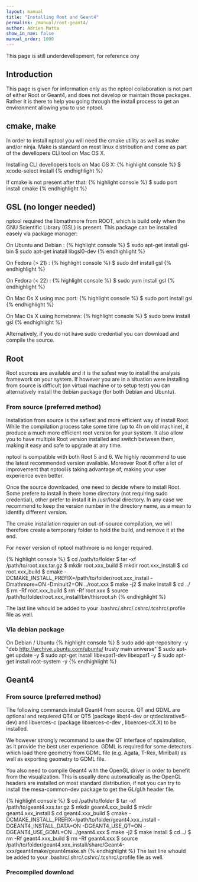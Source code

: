 ```yaml
---
layout: manual
title: "Installing Root and Geant4"
permalink: /manual/root-geant4/
author: Adrien Matta
show_in_nav: false
manual_order: 1000
---
```


This page is still underdevellopment, for reference ony

## Introduction

This page is given for information only as the nptool collaboration is not part of either Root or Geant4, and does not develop or maintain those packages. Rather it is there to help you going through the install process to get an environment allowing you to use nptool.

## cmake, make

In order to install nptool you will need the cmake utility as well as make and/or ninja. Make is standard on most linux distribution and come as part of the devellopers CLI tool on Mac OS X.

Installing CLI devellopers tools on Mac OS X:
{% highlight console %}
$ xcode-select install 
{% endhighlight %}

If cmake is not present after that: 
{% highlight console %}
$ sudo port install cmake
{% endhighlight %}


## GSL (no longer needed)

nptool required the libmathmore from ROOT, which is build only when the GNU Scientific Library (GSL) is present. This package can be installed easely via package manager:

On Ubuntu and Debian :
{% highlight console %}
$ sudo apt-get install gsl-bin
$ sudo apt-get inatall libgsl0-dev
{% endhighlight %}

On Fedora (> 21) :
{% highlight console %}
$ sudo dnf install gsl
{% endhighlight %}

On Fedora (< 22) :
{% highlight console %}
$ sudo yum install gsl
{% endhighlight %}

On Mac Os X using mac port:
{% highlight console %}
$ sudo port install gsl
{% endhighlight %}

On Mac Os X using homebrew:
{% highlight console %}
$ sudo brew install gsl
{% endhighlight %}

Alternatively, if you do not have sudo credential you can download and compile the source.

## Root

Root sources are available and it is the safest way to install the analysis framework on your system. If however you are in a situation were installing from source is difficult (on virtual machine or to setup test) you can alternatively install the debian package (for both Debian and Ubuntu).

### From source (preferred method)

Installation from source is the safiest and more efficient way of install Root. While the compilation process take some time (up to 4h on old machine), it produce a much more efficient root version for your system. It also allow you to have multiple Root version installed and switch between them, making it easy and safe to upgrade at any time. 

nptool is compatible with both Root 5 and 6. We highly recommend to use the latest recommended version available. Moreover Root 6 offer a lot of improvement that nptool is taking advantage of, making your user experience even better.

Once the source downloaded, one need to decide where to install Root. Some prefere to install in there home directory (not requiring sudo credential), other prefer to install it in /usr/local directory. In any case we recommend to keep the version number in the directory name, as a mean to identify different version.

The cmake installation requier an out-of-source compilation, we will therefore create a temporary folder to hold the build, and remove it at the end.

For newer version of nptool mathmore is no longer required. 

{% highlight console %}
$ cd /path/to/folder
$ tar -xf /path/to/root.xxx.tar.gz
$ mkdir root.xxx_build
$ mkdir root.xxx_install
$ cd root.xxx_build
$ cmake -DCMAKE_INSTALL_PREFIX=/path/to/folder/root.xxx_install -Dmathmore=ON -Dminuit2=ON ../root.xxx
$ make -j2 
$ make install
$ cd ../
$ rm -Rf root.xxx_build
$ rm -Rf root.xxx
$ source /path/to/folder/root.xxx_install/bin/thisroot.sh
{% endhighlight %}

The last line whould be added to your .bashrc/.shrc/.cshrc/.tcshrc/.profile file as well.

### Via debian package

On Debian / Ubuntu
{% highlight console %}
$ sudo add-apt-repository -y "deb http://archive.ubuntu.com/ubuntu/ trusty main universe"
$ sudo apt-get update -y
$ sudo apt-get install libexpat1-dev libexpat1 -y
$ sudo apt-get install root-system -y 
{% endhighlight %}

## Geant4

### From source (preferred method)
The following commands install Geant4 from source. QT and GDML are optional and requiered QT4 or QT5 (package libqt4-dev or qtdeclarative5-dev) and  libxerces-c (package libxerces-c-dev , libxerces-cX.X) to be installed.

We however strongly recommand to use the QT interface of npsimulation, as it provide the best user experience. GDML is required for some detectors which load there geometry from GDML file (e.g. Agata, T-Rex, Miniball) as well as exporting geometry to GDML file.

You also need to compile Geant4 with the OpenGL driver in order to benefit from the visualization. This is usually done automatically as the OpenGL headers are installed on most standard distribution, if not you can try to install the mesa-common-dev package to get the GL/gl.h header file.

{% highlight console %}
$ cd /path/to/folder
$ tar -xf /path/to/geant4.xxx.tar.gz
$ mkdir geant4.xxx_build
$ mkdir geant4.xxx_install
$ cd geant4.xxx_build
$ cmake -DCMAKE_INSTALL_PREFIX=/path/to/folder/geant4.xxx_install -DGEANT4_INSTALL_DATA=ON -DGEANT4_USE_QT=ON -DGEANT4_USE_GDML=ON ../geant4.xxx
$ make -j2 
$ make install
$ cd ../
$ rm -Rf geant4.xxx_build
$ rm -Rf geant4.xxx
$ source /path/to/folder/geant4.xxx_install/share/Geant4-xxx/geant4make/geant4make.sh
{% endhighlight %}
The last line whould be added to your .bashrc/.shrc/.cshrc/.tcshrc/.profile file as well.

### Precompiled download
